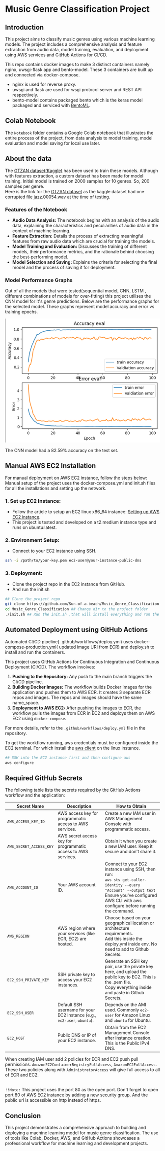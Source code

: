 # Music Genre Classification Project

## Introduction
This project aims to classify music genres using various machine learning models. The project includes a comprehensive analysis and feature extraction from audio data, model training, evaluation, and deployment using AWS services and GitHub Actions for CI/CD.

This repo contains docker images to make 3 distinct containers namely nginx, uwsgi-flask app and bento-model. These 3 containers are built up and connected via docker-compose. 

- nginx is used for reverse proxy. 
- uwsgi and flask are used for wsgi protocol server and REST API respectively.
- bento-model contains packaged bento which is the keras model packaged and serviced with [BentoML](https://docs.bentoml.com/en/latest/).

## Colab Notebook
The `Notebook` folder contains a Google Colab notebook that illustrates the entire process of the project, from data analysis to model training, model evaluation and model saving for local use later. 

## About the data
The [GTZAN dataset(Kaggle)](https://www.kaggle.com/datasets/andradaolteanu/gtzan-dataset-music-genre-classification) has been used to train these models. Although with features extraction, a custom dataset has been made for model training. Initial model is trained on 2000 samples for 10 genres. So, 200 samples per genre.<br>Here is the link for the [GTZAN dataset](https://drive.google.com/drive/folders/1yRfvQUQNhuSfFcPqCUxYn4KHtSTqtu4z?usp=drive_link) as the kaggle dataset had one corrupted file jazz.00054.wav at the time of testing. 

### Features of the Notebook
- **Audio Data Analysis:** The notebook begins with an analysis of the audio data, explaining the characteristics and peculiarities of audio data in the context of machine learning.
- **Feature Extraction:** Details the process of extracting meaningful features from raw audio data which are crucial for training the models.
- **Model Training and Evaluation:** Discusses the training of different models, their performance metrics, and the rationale behind choosing the best-performing model.
- **Model Selection and Saving:** Explains the criteria for selecting the final model and the process of saving it for deployment.

### Model Performance Graphs
Out of all the models that were tested(sequential model, CNN, LSTM , different combinations of models for over-fitting) this project utilises the CNN model for it's genre predictions.
Below are the performance graphs for the selected model. These graphs represent model accuracy and error vs training epochs.

![Model Accuracy & Error Vs Epochs](images/CNN_model_Accuracy_&_Error_Vs_Epochs.png)

The CNN model had a 82.59% accuracy on the test set. 

## Manual AWS EC2 Installation
For manual deployment on AWS EC2 instance, follow the steps below:
Manual setup of the project uses the docker-compose.yml and init.sh files for all the installations and setting up the network.
### 1. **Set up EC2 Instance:**
   - Follow the article to setup an EC2 linux x86_64 instance: [Setting up AWS EC2 instance](https://docs.aws.amazon.com/AWSEC2/latest/UserGuide/EC2_GetStarted.html).
   - This project is tested and developed on a t2.medium instance type and runs on ubuntu:latest.

### 2. **Environment Setup:**
   - Connect to your EC2 instance using SSH.
   ```bash
   ssh -i /path/to/your-key.pem ec2-user@your-instance-public-dns
   ```

### 3. **Deployment:** 
   - Clone the project repo in the EC2 instance from GitHub.
   - And run the init.sh<br>
   
 ```bash
## Clone the project repo
git clone https://github.com/Sun-of-a-beach/Music_Genre_Classification.git
cd Music_Genre_Classification ## Change dir to the project folder
./init.sh ## Run the init.sh ,that will install everything and run the containers at port 80.
 ```

## Automated Deployment using GitHub Actions
Automated CI/CD pipeline( .github/workflows/deploy.yml) uses docker-compose-production.yml( updated image URI from ECR) and deploy.sh to install and run the containers. 

This project uses GitHub Actions for Continuous Integration and Continuous Deployment (CI/CD). The workflow involves:

1. **Pushing to the Repository:** Any push to the main branch triggers the CI/CD pipeline.
2. **Building Docker Images:** The workflow builds Docker images for the application and pushes them to AWS ECR. It creates 3 separate ECR repos and images. The repos and images should have the same name_space.
3. **Deployment to AWS EC2:** After pushing the images to ECR, the workflow pulls the images from ECR in EC2 and deploys them on AWS EC2 using `docker-compose`.

For more details, refer to the `.github/workflows/deploy.yml` file in the repository.

To get the workflow running, aws credentials must be configured inside the EC2 terminal.
For which install the [aws client](https://docs.aws.amazon.com/cli/latest/userguide/getting-started-install.html) on the linux instance.

```bash
## SSH into the EC2 instance first and then configure aws
aws configure
```

## Required GitHub Secrets

The following table lists the secrets required by the GitHub Actions workflow and the application:

| Secret Name                | Description                                                            | How to Obtain                                                                 |
|----------------------------|------------------------------------------------------------------------|-------------------------------------------------------------------------------|
| `AWS_ACCESS_KEY_ID`        | AWS access key for programmatic access to AWS services.                | Create a new IAM user in AWS Management Console with programmatic access.     |
| `AWS_SECRET_ACCESS_KEY`    | AWS secret access key for programmatic access to AWS services.         | Obtain it when you create a new IAM user. Keep it secure and don't share it.  |
| `AWS_ACCOUNT_ID`           | Your AWS account ID.                                                   | Connect to your EC2 instance using SSH, then run:<br>`aws sts get-caller-identity --query "Account" --output text`<br>Ensure you've configured AWS CLI with aws configure before running the command.      |
| `AWS_REGION`               | AWS region where your services (like ECR, EC2) are hosted.             | Choose based on your geographical location or architecture requirements.<br>Add this inside the deploy.yml inside env. No need to add to Github Secrets.      |
| `EC2_SSH_PRIVATE_KEY`      | SSH private key to access your EC2 instances.                          | Generate an SSH key pair, use the private key here, and upload the public key to EC2. This is the .pem file.<br>Copy everything inside and paste in Github Secrets.|
| `EC2_SSH_USER`             | Default SSH username for your EC2 instance (e.g., `ec2-user`, `ubuntu`).| Depends on the AMI used. Commonly `ec2-user` for Amazon Linux and `ubuntu` for Ubuntu.|
| `EC2_HOST`                 | Public DNS or IP of your EC2 instance.                                 | Obtain from the EC2 Management Console after instance creation. This is the Public IPv4 DNS.               |

When creating IAM user add 2 policies for ECR and EC2 push pull permissions. `AmazonEC2ContainerRegistryFullAccess`, `AmazonEC2FullAccess`. These two policies along with `AdministratorAccess` will give full access to all of ECR and EC2.

<br>`!!Note:` This project uses the port 80 as the open port. Don't forget to open port 80 of AWS EC2 instance by adding a new security group. And the public url is accessible on http instead of https. 

## Conclusion
This project demonstrates a comprehensive approach to building and deploying a machine learning model for music genre classification. The use of tools like Colab, Docker, AWS, and GitHub Actions showcases a professional workflow for machine learning and development projects.

